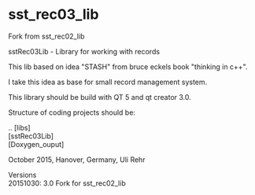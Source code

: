 # sst_rec03_lib
Fork from sst_rec02_lib

sstRec03Lib - Library for working with records

This lib based on idea "STASH" from bruce eckels book "thinking in c++".

I take this idea as base for small record management system.

This library should be build with QT 5 and qt creator 3.0.

Structure of coding projects should be:

.. [libs] <BR>
   [sstRec03Lib]<BR>
   [Doxygen_ouput]

October 2015, Hanover, Germany, Uli Rehr

Versions <BR>
20151030: 3.0 Fork for sst_rec02_lib  <BR>
